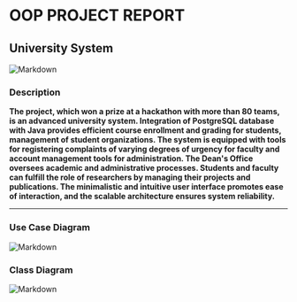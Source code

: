 # OOP PROJECT REPORT
## University System
![Markdown](https://github.com/sunsh1nezxc/University-System-Project/blob/main/Diagrams%20/fff.jpeg)
### Description
**The project, which won a prize at a hackathon with more than 80 teams, is an advanced university system. Integration of PostgreSQL database with Java provides efficient course enrollment and grading for students, management of student organizations. The system is equipped with tools for registering complaints of varying degrees of urgency for faculty and account management tools for administration. The Dean's Office oversees academic and administrative processes. Students and faculty can fulfill the role of researchers by managing their projects and publications. The minimalistic and intuitive user interface promotes ease of interaction, and the scalable architecture ensures system reliability.**
___
### Use Case Diagram
![Markdown](https://github.com/sunsh1nezxc/University-System-Project/blob/main/Diagrams%20/usecase-diagram.jpeg)
### Class Diagram
![Markdown](https://github.com/sunsh1nezxc/University-System-Project/blob/main/Diagrams%20/class-diagram-3.jpeg)
